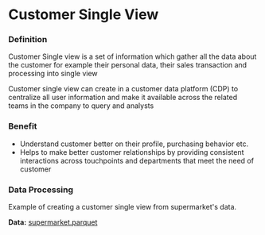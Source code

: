 # Customer Single View

### Definition

Customer Single view is a set of information which gather all the data about the customer for example their personal data, their sales transaction and processing into single view

Customer single view can create in a customer data platform (CDP) to centralize all user information and make it available across the related teams in the company to query and analysts

### Benefit
- Understand customer better on their profile, purchasing behavior etc. 
- Helps to make better customer relationships by providing consistent interactions across touchpoints and departments that meet the need of customer

### Data Processing
Example of creating a customer single view from supermarket's data.

**Data:** [supermarket.parquet](https://github.com/AsmaMora/Customer_Analytics/raw/main/MADT8101/1._Customer_Single_View/supermarket.parquet)  

